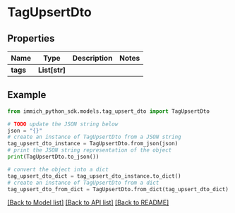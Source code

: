 # TagUpsertDto


## Properties

Name | Type | Description | Notes
------------ | ------------- | ------------- | -------------
**tags** | **List[str]** |  | 

## Example

```python
from immich_python_sdk.models.tag_upsert_dto import TagUpsertDto

# TODO update the JSON string below
json = "{}"
# create an instance of TagUpsertDto from a JSON string
tag_upsert_dto_instance = TagUpsertDto.from_json(json)
# print the JSON string representation of the object
print(TagUpsertDto.to_json())

# convert the object into a dict
tag_upsert_dto_dict = tag_upsert_dto_instance.to_dict()
# create an instance of TagUpsertDto from a dict
tag_upsert_dto_from_dict = TagUpsertDto.from_dict(tag_upsert_dto_dict)
```
[[Back to Model list]](../README.md#documentation-for-models) [[Back to API list]](../README.md#documentation-for-api-endpoints) [[Back to README]](../README.md)


